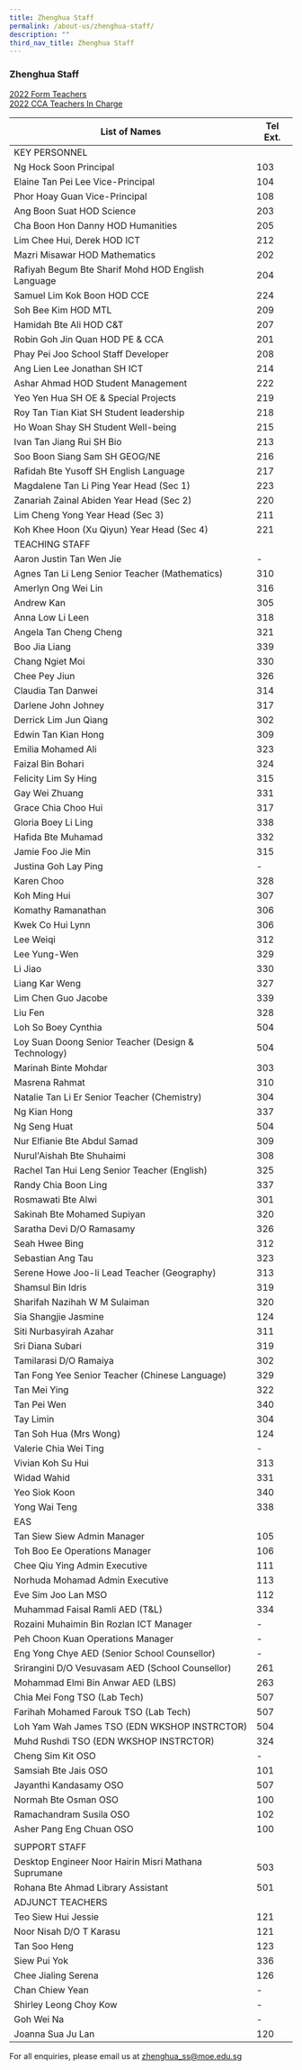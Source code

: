 ```yaml
---
title: Zhenghua Staff
permalink: /about-us/zhenghua-staff/
description: ""
third_nav_title: Zhenghua Staff
---
```

### Zhenghua Staff

[2022 Form Teachers]() <br>
[2022 CCA Teachers In Charge]()

| List of Names | Tel Ext. |
|---|---|
| KEY PERSONNEL |  |
| Ng Hock Soon Principal | 103 |
| Elaine Tan Pei Lee Vice-Principal | 104 |
| Phor Hoay Guan Vice-Principal | 108 |
| Ang Boon Suat HOD Science | 203 |
| Cha Boon Hon Danny HOD Humanities | 205 |
| Lim Chee Hui, Derek HOD ICT | 212 |
| Mazri Misawar HOD Mathematics | 202 |
| Rafiyah Begum Bte Sharif Mohd HOD English Language | 204 |
| Samuel Lim Kok Boon HOD CCE | 224 |
| Soh Bee Kim HOD MTL | 209 |
| Hamidah Bte Ali HOD C&T | 207 |
| Robin Goh Jin Quan HOD PE & CCA | 201 |
| Phay Pei Joo School Staff Developer | 208 |
| Ang Lien Lee Jonathan SH ICT | 214 |
| Ashar Ahmad HOD Student Management | 222 |
| Yeo Yen Hua SH OE & Special Projects | 219 |
| Roy Tan Tian Kiat SH Student leadership | 218 |
| Ho Woan Shay SH Student Well-being | 215 |
| Ivan Tan Jiang Rui  SH Bio | 213 |
| Soo Boon Siang Sam SH GEOG/NE | 216 |
| Rafidah Bte Yusoff SH English Language | 217 |
| Magdalene Tan Li Ping Year Head (Sec 1) | 223 |
| Zanariah Zainal Abiden Year Head (Sec 2) | 220 |
| Lim Cheng Yong Year Head (Sec 3) | 211 |
| Koh Khee Hoon (Xu Qiyun) Year Head (Sec 4) | 221 |
| TEACHING STAFF |  |
| Aaron Justin Tan Wen Jie | - |
| Agnes Tan Li Leng Senior Teacher (Mathematics) | 310 |
| Amerlyn Ong Wei Lin | 316 |
| Andrew Kan | 305 |
| Anna Low Li Leen | 318 |
| Angela Tan Cheng Cheng | 321 |
| Boo Jia Liang | 339 |
| Chang Ngiet Moi | 330 |
| Chee Pey Jiun | 326 |
| Claudia Tan Danwei | 314 |
| Darlene John Johney | 317 |
| Derrick Lim Jun Qiang | 302 |
| Edwin Tan Kian Hong | 309 |
| Emilia Mohamed Ali | 323 |
| Faizal Bin Bohari | 324 |
| Felicity Lim Sy Hing | 315 |
| Gay Wei Zhuang | 331 |
| Grace Chia Choo Hui | 317 |
| Gloria Boey Li Ling | 338 |
| Hafida Bte Muhamad | 332 |
| Jamie Foo Jie Min | 315 |
| Justina Goh Lay Ping | - |
| Karen Choo | 328 |
| Koh Ming Hui | 307 |
| Komathy Ramanathan | 306 |
| Kwek Co Hui Lynn | 306 |
| Lee Weiqi | 312 |
| Lee Yung-Wen | 329 |
| Li Jiao | 330 |
| Liang Kar Weng | 327 |
| Lim Chen Guo Jacobe | 339 |
| Liu Fen | 328 |
| Loh So Boey Cynthia | 504 |
| Loy Suan Doong Senior Teacher (Design & Technology) | 504 |
| Marinah Binte Mohdar | 303 |
| Masrena Rahmat | 310 |
| Natalie Tan Li Er Senior Teacher (Chemistry) | 304 |
| Ng Kian Hong | 337 |
| Ng Seng Huat | 504 |
| Nur Elfianie Bte Abdul Samad | 309 |
| Nurul'Aishah Bte Shuhaimi | 308 |
| Rachel Tan Hui Leng Senior Teacher (English) | 325 |
| Randy Chia Boon Ling | 337 |
| Rosmawati Bte Alwi | 301 |
| Sakinah Bte Mohamed Supiyan | 320 |
| Saratha Devi D/O Ramasamy | 326 |
| Seah Hwee Bing | 312 |
| Sebastian Ang Tau | 323 |
| Serene Howe Joo-li Lead Teacher (Geography) | 313 |
| Shamsul Bin Idris | 319 |
| Sharifah Nazihah W M Sulaiman | 320 |
| Sia Shangjie Jasmine | 124 |
| Siti Nurbasyirah Azahar | 311 |
| Sri Diana Subari | 319 |
| Tamilarasi D/O Ramaiya | 302 |
| Tan Fong Yee Senior Teacher (Chinese Language) | 329 |
| Tan Mei Ying | 322 |
| Tan Pei Wen | 340 |
| Tay Limin | 304 |
| Tan Soh Hua (Mrs Wong) | 124 |
| Valerie Chia Wei Ting | - |
| Vivian Koh Su Hui | 313 |
| Widad Wahid | 331 |
| Yeo Siok Koon | 340 |
| Yong Wai Teng | 338 |
| EAS |  |
| Tan Siew Siew Admin Manager | 105 |
| Toh Boo Ee Operations Manager | 106 |
| Chee Qiu Ying Admin Executive | 111 |
| Norhuda Mohamad Admin Executive | 113 |
| Eve Sim Joo Lan MSO | 112 |
| Muhammad Faisal Ramli AED (T&L) | 334 |
| Rozaini Muhaimin Bin Rozlan ICT Manager | - |
| Peh Choon Kuan Operations Manager | - |
| Eng Yong Chye AED (Senior School Counsellor) | - |
| Srirangini D/O Vesuvasam AED (School Counsellor) | 261 |
| Mohammad Elmi Bin Anwar AED (LBS) | 263 |
| Chia Mei Fong TSO (Lab Tech) | 507 |
| Farihah Mohamed Farouk TSO (Lab Tech) | 507 |
| Loh Yam Wah James TSO (EDN WKSHOP INSTRCTOR) | 504 |
| Muhd Rushdi TSO (EDN WKSHOP INSTRCTOR) | 324 |
| Cheng Sim Kit OSO | - |
| Samsiah Bte Jais OSO | 101 |
| Jayanthi Kandasamy OSO | 507 |
| Normah Bte Osman OSO | 100 |
| Ramachandram Susila OSO | 102 |
| Asher Pang Eng Chuan OSO | 100 |
|  |  |
| SUPPORT STAFF |  |
| Desktop Engineer  Noor Hairin Misri  Mathana Suprumane | 503 |
| Rohana Bte Ahmad Library Assistant | 501 |
| ADJUNCT TEACHERS |  |
| Teo Siew Hui Jessie | 121 |
| Noor Nisah D/O T Karasu | 121 |
| Tan Soo Heng | 123 |
| Siew Pui Yok | 336 |
| Chee Jialing Serena | 126 |
| Chan Chiew Yean | - |
| Shirley Leong Choy Kow | - |
| Goh Wei Na | - |
| Joanna Sua Ju Lan | 120 |

For all enquiries, please email us at [zhenghua\_ss@moe.edu.sg](mailto:zhenghua_ss@moe.edu.sg)